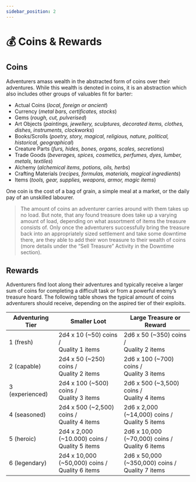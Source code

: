 ```yaml
---
sidebar_position: 2
---
```


# 💰 Coins & Rewards

## Coins

Adventurers amass wealth in the abstracted form of coins over their adventures. While this wealth is denoted in coins, it is an abstraction which also includes other groups of valuables fit for barter:

- Actual Coins (*local, foreign or ancient*)
- Currency (*metal bars, certificates, stocks*)
- Gems (*rough, cut, pulverised*)
- Art Objects (*paintings, jewellery, sculptures, decorated items, clothes, dishes, instruments, clockworks*)
- Books/Scrolls (*poetry, story, magical, religious, nature, political, historical, geographical*)
- Creature Parts (*furs, hides, bones, organs, scales, secretions*)
- Trade Goods (*beverages, spices, cosmetics, perfumes, dyes, lumber, metals, textiles*)
- Alchemy (*alchemical items, potions, oils, herbs*)
- Crafting Materials (*recipes, formulas, materials, magical ingredients*)
- Items (*tools, gear, supplies, weapons, armor, magic items*)

One coin is the cost of a bag of grain, a simple meal at a market, or the daily pay of an unskilled labourer.

> The amount of coins an adventurer carries around with them takes up no load. But note, that any found treasure does take up a varying amount of load, depending on what assortment of items the treasure consists of. Only once the adventurers successfully bring the treasure back into an appropriately sized settlement and take some downtime there, are they able to add their won treasure to their wealth of coins (more details under the “Sell Treasure” Activity in the Downtime section).
> 

## Rewards

Adventurers find loot along their adventures and typically receive a larger sum of coins for completing a difficult task or from a powerful enemy’s treasure hoard. The following table shows the typical amount of coins adventurers should receive, depending on the aspired tier of their exploits.

| Adventuring Tier | Smaller Loot | Large Treasure or Reward |
| --- | --- | --- |
| 1 (fresh) | 2d4 x 10 (~50) coins / <br />Quality 1 items | 2d6 x 50 (~350) coins / <br />Quality 2 items |
| 2 (capable) | 2d4 x 50 (~250) coins / <br />Quality 2 items | 2d6 x 100 (~700) coins / <br />Quality 3 items |
| 3 (experienced) | 2d4 x 100 (~500) coins / <br />Quality 3 items | 2d6 x 500 (~3,500) coins / <br />Quality 4 items |
| 4 (seasoned) | 2d4 x 500 (~2,500) coins / <br />Quality 4 items | 2d6 x 2,000 (~14,000) coins / <br />Quality 5 items |
| 5 (heroic) | 2d4 x 2,000 (~10.000) coins / <br />Quality 5 items | 2d6 x 10,000 (~70,000) coins / <br />Quality 6 items |
| 6 (legendary)  | 2d4 x 10,000 (~50,000) coins / <br />Quality 6 items | 2d6 x 50,000 (~350,000) coins / <br />Quality 7 items |
